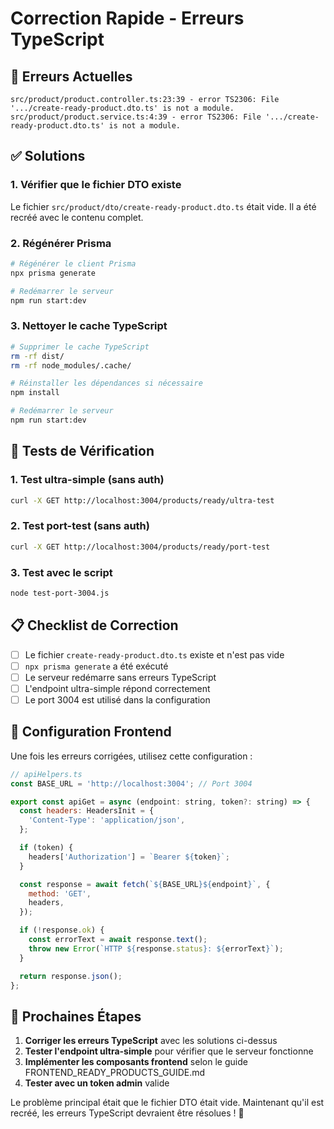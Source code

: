 # Correction Rapide - Erreurs TypeScript

## 🚨 **Erreurs Actuelles**

```
src/product/product.controller.ts:23:39 - error TS2306: File '.../create-ready-product.dto.ts' is not a module.
src/product/product.service.ts:4:39 - error TS2306: File '.../create-ready-product.dto.ts' is not a module.
```

## ✅ **Solutions**

### 1. Vérifier que le fichier DTO existe
Le fichier `src/product/dto/create-ready-product.dto.ts` était vide. Il a été recréé avec le contenu complet.

### 2. Régénérer Prisma
```bash
# Régénérer le client Prisma
npx prisma generate

# Redémarrer le serveur
npm run start:dev
```

### 3. Nettoyer le cache TypeScript
```bash
# Supprimer le cache TypeScript
rm -rf dist/
rm -rf node_modules/.cache/

# Réinstaller les dépendances si nécessaire
npm install

# Redémarrer le serveur
npm run start:dev
```

## 🧪 **Tests de Vérification**

### 1. Test ultra-simple (sans auth)
```bash
curl -X GET http://localhost:3004/products/ready/ultra-test
```

### 2. Test port-test (sans auth)
```bash
curl -X GET http://localhost:3004/products/ready/port-test
```

### 3. Test avec le script
```bash
node test-port-3004.js
```

## 📋 **Checklist de Correction**

- [ ] Le fichier `create-ready-product.dto.ts` existe et n'est pas vide
- [ ] `npx prisma generate` a été exécuté
- [ ] Le serveur redémarre sans erreurs TypeScript
- [ ] L'endpoint ultra-simple répond correctement
- [ ] Le port 3004 est utilisé dans la configuration

## 🎯 **Configuration Frontend**

Une fois les erreurs corrigées, utilisez cette configuration :

```javascript
// apiHelpers.ts
const BASE_URL = 'http://localhost:3004'; // Port 3004

export const apiGet = async (endpoint: string, token?: string) => {
  const headers: HeadersInit = {
    'Content-Type': 'application/json',
  };

  if (token) {
    headers['Authorization'] = `Bearer ${token}`;
  }

  const response = await fetch(`${BASE_URL}${endpoint}`, {
    method: 'GET',
    headers,
  });

  if (!response.ok) {
    const errorText = await response.text();
    throw new Error(`HTTP ${response.status}: ${errorText}`);
  }

  return response.json();
};
```

## 🚀 **Prochaines Étapes**

1. **Corriger les erreurs TypeScript** avec les solutions ci-dessus
2. **Tester l'endpoint ultra-simple** pour vérifier que le serveur fonctionne
3. **Implémenter les composants frontend** selon le guide FRONTEND_READY_PRODUCTS_GUIDE.md
4. **Tester avec un token admin** valide

Le problème principal était que le fichier DTO était vide. Maintenant qu'il est recréé, les erreurs TypeScript devraient être résolues ! 🎉 